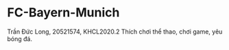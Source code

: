 # FC-Bayern-Munich
Trần Đức Long, 20521574, KHCL2020.2
Thích chơi thể thao, chơi game, yêu bóng đá.
